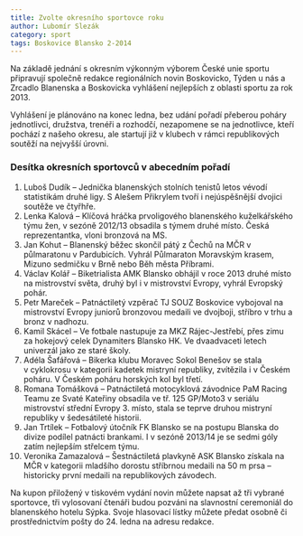 ```yaml
---
title: Zvolte okresního sportovce roku
author: Lubomír Slezák
category: sport
tags: Boskovice Blansko 2-2014
---
```


Na základě jednání s okresním výkonným výborem České unie sportu připravují společně redakce regionálních novin Boskovicko, Týden u nás a Zrcadlo Blanenska a Boskovicka vyhlášení nejlepších z oblasti sportu za rok 2013.

Vyhlášení je plánováno na konec ledna, bez udání pořadí přeberou poháry jednotlivci, družstva, trenéři a rozhodčí, nezapomene se na jednotlivce, kteří pochází z našeho okresu, ale startují již v klubech v rámci republikových soutěží na nejvyšší úrovni.

### Desítka okresních sportovců v abecedním pořadí

1. Luboš Dudík – Jednička blanenských stolních tenistů letos vévodí statistikám druhé ligy. S Alešem Přikrylem tvoří i nejúspěšnější dvojici soutěže ve čtyřhře.
2. Lenka Kalová – Klíčová hráčka prvoligového blanenského kuželkářského týmu žen, v sezóně 2012/13 obsadila s týmem druhé místo. Česká reprezentantka, vloni bronzová na MS.
3. Jan Kohut – Blanenský běžec skončil pátý z Čechů na MČR v půlmaratonu v Pardubicích. Vyhrál Půlmaraton Moravským krasem, Mizuno sedmičku v Brně nebo Běh města Příbrami.
4. Václav Kolář – Biketrialista AMK Blansko obhájil v roce 2013 druhé místo na mistrovství světa, druhý byl i v mistrovství Evropy, vyhrál Evropský pohár.
5. Petr Mareček – Patnáctiletý vzpěrač TJ SOUZ Boskovice vybojoval na mistrovství Evropy juniorů bronzovou medaili ve dvojboji, stříbro v trhu a bronz v nadhozu.
6. Kamil Skácel – Ve fotbale nastupuje za MKZ Rájec-Jestřebí, přes zimu za hokejový celek Dynamiters Blansko HK. Ve dvaadvaceti letech univerzál jako ze staré školy.
7. Adéla Šafářová – Bikerka klubu Moravec Sokol Benešov se stala v cyklokrosu v kategorii kadetek mistryní republiky, zvítězila i v Českém poháru. V Českém poháru horských kol byl třetí.
7. Romana Tomášková – Patnáctiletá motocyklová závodnice PaM Racing Teamu ze Svaté Kateřiny obsadila ve tř. 125 GP/Moto3 v seriálu mistrovství střední Evropy 3. místo, stala se teprve druhou mistryní republiky v šedesátileté historii. 
9. Jan Trtílek – Fotbalový útočník FK Blansko se na postupu Blanska do divize podílel patnácti brankami. I v sezóně 2013/14 je se sedmi góly zatím nejlepším střelcem týmu.
10. Veronika Zamazalová – Šestnáctiletá plavkyně ASK Blansko získala na MČR v kategorii mladšího dorostu stříbrnou medaili na 50 m prsa – historicky první medaili na republikových závodech.

Na kupon přiložený v tiskovém vydání novin můžete napsat až tři vybrané sportovce, tři vylosovaní čtenáři budou pozváni na slavnostní ceremoniál do blanenského hotelu Sýpka. Svoje hlasovací lístky můžete předat osobně či prostřednictvím pošty do 24. ledna na adresu redakce.